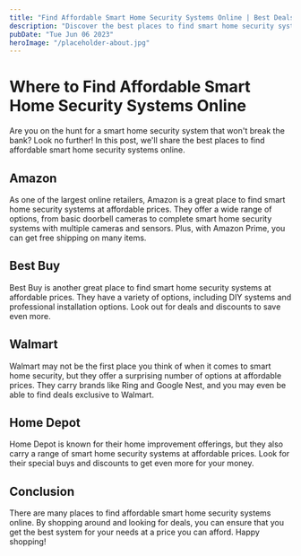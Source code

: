 ```yaml
---
title: "Find Affordable Smart Home Security Systems Online | Best Deals"
description: "Discover the best places to find smart home security systems online at affordable prices. We&#39;ve found the best deals for you and evaluated the top options."
pubDate: "Tue Jun 06 2023"
heroImage: "/placeholder-about.jpg"
---
```


# Where to Find Affordable Smart Home Security Systems Online

Are you on the hunt for a smart home security system that won&#39;t break the bank? Look no further! In this post, we&#39;ll share the best places to find affordable smart home security systems online.

## Amazon

As one of the largest online retailers, Amazon is a great place to find smart home security systems at affordable prices. They offer a wide range of options, from basic doorbell cameras to complete smart home security systems with multiple cameras and sensors. Plus, with Amazon Prime, you can get free shipping on many items.

## Best Buy

Best Buy is another great place to find smart home security systems at affordable prices. They have a variety of options, including DIY systems and professional installation options. Look out for deals and discounts to save even more.

## Walmart

Walmart may not be the first place you think of when it comes to smart home security, but they offer a surprising number of options at affordable prices. They carry brands like Ring and Google Nest, and you may even be able to find deals exclusive to Walmart.

## Home Depot

Home Depot is known for their home improvement offerings, but they also carry a range of smart home security systems at affordable prices. Look for their special buys and discounts to get even more for your money.

## Conclusion

There are many places to find affordable smart home security systems online. By shopping around and looking for deals, you can ensure that you get the best system for your needs at a price you can afford. Happy shopping!